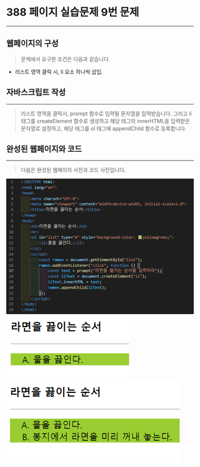 # 388 페이지 실습문제 9번 문제

-----------------------------

## 웹페이지의 구성

> 문제에서 요구한 조건은 다음과 같습니다.

+ 리스트 영역 클릭 시, li 요소 하나씩 삽입.

## 자바스크립트 작성

-----------------------------

> 리스트 영역을 클릭시, prompt 함수로 입력될 문자열을 입력받습니다. 그리고 li 태그를 createElement 함수로 생성하고 해당 태그의 innerHTML을 입력받은 문자열로 설정하고, 해당 태그를 ol 태그에 appendChild 함수로 등록합니다.

## 완성된 웹페이지와 코드

-----------------------------

> 다음은 완성된 웹페이지 사진과 코드 사진입니다.

<img src="./image/p388_코드.png">
<img src="./image/p388_웹페이지.png">
<img src="./image/p388_웹페이지2.png">